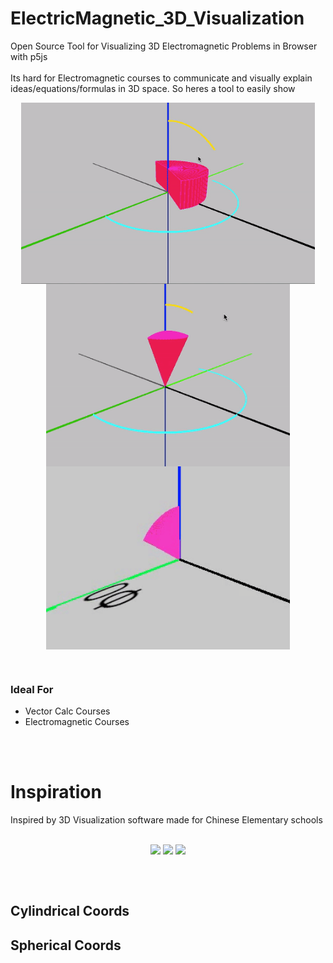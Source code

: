 # ElectricMagnetic_3D_Visualization
Open Source Tool for Visualizing 3D Electromagnetic Problems in Browser with p5js
</br>
</br>
Its hard for Electromagnetic courses to communicate and visually explain ideas/equations/formulas in 3D space. So heres a tool to easily show 

 <p align="center" style="vertical-align: top; position: relative" >
   <img align="top" style="vertical-align:top;position: relative" src="https://github.com/aziddy/ElectricMagnetic_3DVisualization/blob/master/media/beta_cylinder.gif?raw=true" width="470"/>
   <img align="top" style="vertical-align:top;position: relative" src="https://github.com/aziddy/ElectricMagnetic_3DVisualization/blob/master/media/beta_spherical2.gif?raw=true" width="390"/>
  <img align="top" style="vertical-align:top;position: relative" src="https://github.com/aziddy/ElectricMagnetic_3DVisualization/blob/master/media/beta_spherical_gif.gif?raw=true" width="390"/>
</p>
<br>

### Ideal For
* Vector Calc Courses
* Electromagnetic Courses
<br>
<br>

# Inspiration
Inspired by 3D Visualization software made for Chinese Elementary schools
<br>
<br>
 <p align="center" style="vertical-align: top; position: relative" >
   <img align="top" style="vertical-align:top;position: relative" src="https://github.com/aziddy/Electromagnetic_3D_Visualization/blob/master/media/inspiration1.gif?raw=true" width="400"/>
   <img align="top" style="vertical-align:top;position: relative" src="https://github.com/aziddy/Electromagnetic_3D_Visualization/blob/master/media/inspiration3.gif?raw=true" width="400"/>
  <img align="top" style="vertical-align:top;position: relative" src="https://github.com/aziddy/Electromagnetic_3D_Visualization/blob/master/media/inspiration2.gif?raw=true" width="400"/>
</p>
<br>


<br>

## Cylindrical Coords





## Spherical Coords


